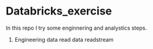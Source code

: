 # Databricks_exercise

In this repo I try some enginnering and analystics steps. 

1. Engineering
   data read
   data readstream
   
